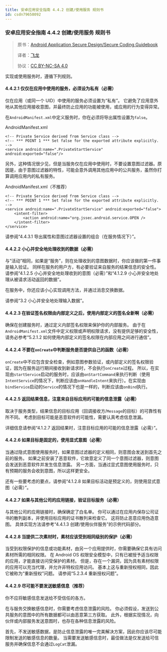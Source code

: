 ```yaml
---
title: 安卓应用安全指南 4.4.2 创建/使用服务 规则书
id: csdn79658092
---
```


### 安卓应用安全指南 4.4.2 创建/使用服务 规则书

> 原书：[Android Application Secure Design/Secure Coding Guidebook](http://www.jssec.org/dl/android_securecoding_en.pdf)
> 
> 译者：[飞龙](https://github.com/wizardforcel)
> 
> 协议：[CC BY-NC-SA 4.0](http://creativecommons.org/licenses/by-nc-sa/4.0/)

实现或使用服务时，遵循下列规则。

#### 4.4.2.1 仅仅在应用中使用的服务，必须设为私有（必需）

仅在应用（或同一个 UID）中使用的服务必须设置为“私有”。 它避免了应用意外地从其他应用接收意图，并最终防止应用的功能被使用，或应用的行为变得异常。

在`AndroidManifest.xml`中定义服务时，你在必须将导出属性设置为`false`。

AndroidManifest.xml

```
<!-- Private Service derived from Service class -->
<!-- *** POINT 1 *** Set false for the exported attribute explicitly. -->
<service android:name=".PrivateStartService" android:exported="false"/>
```

另外，这种情况很少见，但是当服务仅在应用中使用时，不要设置意图过滤器。原因是，由于意图过滤器的特性，可能会意外调用其他应用中的公共服务，虽然你打算调用应用内的私有服务。

AndroidManifest.xml（不推荐）

```
<!-- Private Service derived from Service class -->
<!-- *** POINT 1 *** Set false for the exported attribute explicitly. -->
<service android:name=".PrivateStartService" android:exported="false">
    <intent-filter>
        <action android:name="org.jssec.android.service.OPEN />
    </intent-filter>
</service>
```

请参阅“4.4.3.1 导出属性和意图过滤器设置的组合（在服务情况下）”。

#### 4.4.2.2 小心并安全地处理收到的数据（必需）

与“活动”相同，如果是“服务”，则在处理收到的意图数据时，你应该做的第一件事是输入验证。 同样在服务的用户方，有必要验证来自服务的结果信息的安全性。请参阅“4.1.2.5 小心并安全地处理收到的意图（必需）”和“4.1.2.9 小心并安全地处理从被请求活动返回的数据”。

在服务中，你还应该小心实现调用方法，并通过消息交换数据。

请参阅“3.2 小心并安全地处理输入数据”。

#### 4.4.2.3 在验证签名权限由内部定义之后，使用内部定义的签名全新啊（必需）

确保在创建服务时，通过定义内部签名权限来保护你的内部服务。 由于在`AndroidManifest.xml`文件中定义权限或声明权限请求，没有提供足够的安全性，请务必参考“5.2.1.2 如何使用内部定义的签名权限在内部应用之间进行通信”。

#### 4.4.2.4 不要在`onCreate`中判断服务是否提供自己的函数（必需）

`onCreate`中不应包含安全检查，例如意图参数验证，或内部定义的签名权限验证，因为在服务运行期间接收到新请求时，不会执行`onCreate`过程。 所以，在实现由`startService`启动的服务时，应该由`onStartCommand`来执行判断（使用`IntentService`的情况下，判断应该由`onHandleIntent`来执行）。在实现由`bindService`启动的`Service`的情况下也是一样的，判断应该由`onBind`执行。

#### 4.4.2.5 返回结果信息，注意来自目标应用的可能的信息泄露（必需）

取决于服务类型，结果信息的目标应用（回调接收方/`Message`的目标）的可靠性有所不同。 考虑到目标可能是恶意软件的可能性，需要认真考虑信息泄漏。

详细信息请参阅“4.1.2.7 返回结果时，注意目标应用的可能的信息泄露（必需）”。

#### 4.4.2.6 如果目标是固定的，使用显式意图（必需）

当通过隐式意图使用服务时，如果意图过滤器的定义相同，则意图会发送到首先之前的服务。 如果之前安装了恶意软件，它故意定义了同一个意图过滤器，则意图会发送到恶意软件并发生信息泄露。 另一方面，当通过显式意图使用服务时，只有预期的服务会收到意图，所以这样更安全。

还有一些要考虑的要点，请参阅“4.1.2.8 如果目标活动是预定义的，则使用显式意图（必需）”。

#### 4.4.2.7 如果与其他公司的应用链接，验证目标服务（必需）

与其他公司的应用链接时，确保确定了白名单。 你可以通过在应用内保存公司证书的散列副本，并使用目标应用的证书散列来检查它。 这将防止恶意应用伪造意图。 具体实现方法请参考“4.4.1.3 创建/使用伙伴服务”的示例代码部分。

#### 4.4.2.8 当提供二次素材时，素材应该受到相同级别的保护（必需）

当受到权限保护的信息或功能素材，由另一个应用提供时，你需要确保它具有访问素材所需的相同权限。 在 Android OS 权限安全模型中，只有已被授予适当权限的应用，才能直接访问受保护的素材。 但是，存在一个漏洞，因为具有素材权限的应用可以充当代理，并允许非特权应用访问。 基本上这与重新授权相同，因此它被称为“重新授权”问题。 请参阅“5.2.3.4 重新授权问题”。

#### 4.4.2.9 尽可能不要发送敏感信息（推荐）

你不应将敏感信息发送给不受信任的各方。

在与服务交换敏感信息时，你需要考虑信息泄露的风险。 你必须假设，发送到公共服务的意图中的所有数据都可以由恶意第三方获取。 此外，根据实现情况，向伙伴或内部服务发送意图时，也存在各种信息泄露的风险。

首先，不发送敏感数据，是防止信息泄露的唯一完美解决方案，因此你应该尽可能限制发送的敏感信息的数量。 当需要发送敏感信息时，最佳做法是仅发送给可信服务并确保信息不会通过`LogCat`泄漏。